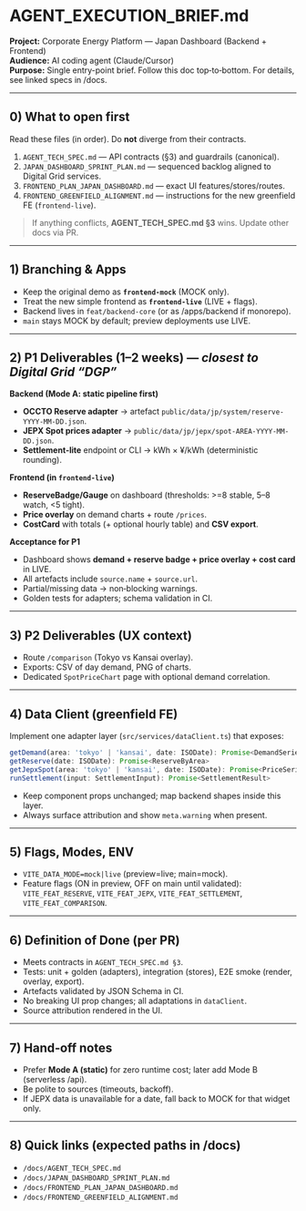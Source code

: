 # AGENT_EXECUTION_BRIEF.md
**Project:** Corporate Energy Platform — Japan Dashboard (Backend + Frontend)  
**Audience:** AI coding agent (Claude/Cursor)  
**Purpose:** Single entry-point brief. Follow this doc top‑to‑bottom. For details, see linked specs in /docs.

---

## 0) What to open first
Read these files (in order). Do **not** diverge from their contracts.

1. `AGENT_TECH_SPEC.md` — API contracts (§3) and guardrails (canonical).  
2. `JAPAN_DASHBOARD_SPRINT_PLAN.md` — sequenced backlog aligned to Digital Grid services.  
3. `FRONTEND_PLAN_JAPAN_DASHBOARD.md` — exact UI features/stores/routes.  
4. `FRONTEND_GREENFIELD_ALIGNMENT.md` — instructions for the new greenfield FE (`frontend-live`).

> If anything conflicts, **AGENT_TECH_SPEC.md §3** wins. Update other docs via PR.

---

## 1) Branching & Apps
- Keep the original demo as **`frontend-mock`** (MOCK only).  
- Treat the new simple frontend as **`frontend-live`** (LIVE + flags).  
- Backend lives in `feat/backend-core` (or as /apps/backend if monorepo).  
- `main` stays MOCK by default; preview deployments use LIVE.

---

## 2) P1 Deliverables (1–2 weeks) — *closest to Digital Grid “DGP”*
**Backend (Mode A: static pipeline first)**  
- **OCCTO Reserve adapter** → artefact `public/data/jp/system/reserve-YYYY-MM-DD.json`.  
- **JEPX Spot prices adapter** → `public/data/jp/jepx/spot-AREA-YYYY-MM-DD.json`.  
- **Settlement‑lite** endpoint or CLI → kWh × ¥/kWh (deterministic rounding).

**Frontend (in `frontend-live`)**  
- **ReserveBadge/Gauge** on dashboard (thresholds: >=8 stable, 5–8 watch, <5 tight).  
- **Price overlay** on demand charts + route `/prices`.  
- **CostCard** with totals (+ optional hourly table) and **CSV export**.

**Acceptance for P1**  
- Dashboard shows **demand + reserve badge + price overlay + cost card** in LIVE.  
- All artefacts include `source.name` + `source.url`.  
- Partial/missing data → non‑blocking warnings.  
- Golden tests for adapters; schema validation in CI.

---

## 3) P2 Deliverables (UX context)
- Route `/comparison` (Tokyo vs Kansai overlay).  
- Exports: CSV of day demand, PNG of charts.  
- Dedicated `SpotPriceChart` page with optional demand correlation.

---

## 4) Data Client (greenfield FE)
Implement one adapter layer (`src/services/dataClient.ts`) that exposes:
```ts
getDemand(area: 'tokyo' | 'kansai', date: ISODate): Promise<DemandSeries>
getReserve(date: ISODate): Promise<ReserveByArea>
getJepxSpot(area: 'tokyo' | 'kansai', date: ISODate): Promise<PriceSeries>
runSettlement(input: SettlementInput): Promise<SettlementResult>
```
- Keep component props unchanged; map backend shapes inside this layer.
- Always surface attribution and show `meta.warning` when present.

---

## 5) Flags, Modes, ENV
- `VITE_DATA_MODE=mock|live` (preview=live; main=mock).  
- Feature flags (ON in preview, OFF on main until validated):  
  `VITE_FEAT_RESERVE`, `VITE_FEAT_JEPX`, `VITE_FEAT_SETTLEMENT`, `VITE_FEAT_COMPARISON`.

---

## 6) Definition of Done (per PR)
- Meets contracts in `AGENT_TECH_SPEC.md §3`.  
- Tests: unit + golden (adapters), integration (stores), E2E smoke (render, overlay, export).  
- Artefacts validated by JSON Schema in CI.  
- No breaking UI prop changes; all adaptations in `dataClient`.  
- Source attribution rendered in the UI.

---

## 7) Hand‑off notes
- Prefer **Mode A (static)** for zero runtime cost; later add Mode B (serverless /api).  
- Be polite to sources (timeouts, backoff).  
- If JEPX data is unavailable for a date, fall back to MOCK for that widget only.

---

## 8) Quick links (expected paths in /docs)
- `/docs/AGENT_TECH_SPEC.md`  
- `/docs/JAPAN_DASHBOARD_SPRINT_PLAN.md`  
- `/docs/FRONTEND_PLAN_JAPAN_DASHBOARD.md`  
- `/docs/FRONTEND_GREENFIELD_ALIGNMENT.md`
